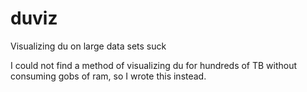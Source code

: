 duviz
=====

Visualizing du on large data sets suck

I could not find a method of visualizing du for hundreds of TB without consuming gobs of ram, so I wrote this instead.
